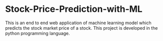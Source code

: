 # Stock-Price-Prediction-with-ML
 This is an end to end web application of machine learning model which predicts the stock market price of a stock. This project is developed in the python programming language. 
